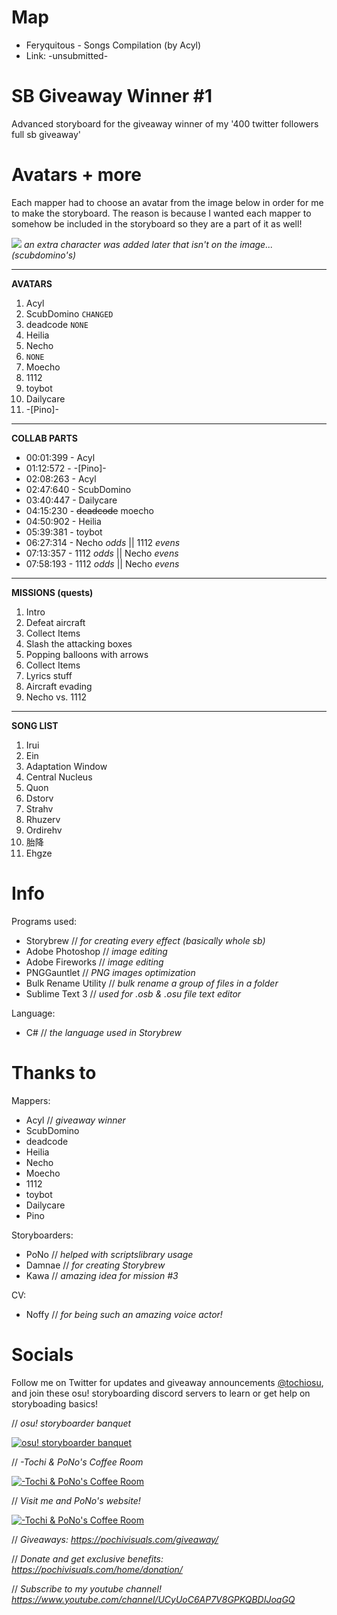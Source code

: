 # Map
- Feryquitous - Songs Compilation (by Acyl)
- Link: -unsubmitted-

# SB Giveaway Winner #1
Advanced storyboard for the giveaway winner of my '400 twitter followers full sb giveaway'

# Avatars + more
Each mapper had to choose an avatar from the image below in order for me to make the storyboard. The reason is because I wanted each mapper to somehow be included in the storyboard so they are a part of it as well!

![](https://i.imgur.com/vmmgb4A.jpg)
*an extra character was added later that isn't on the image... (scubdomino's)*


------------


**AVATARS**

1. Acyl
2. ScubDomino `CHANGED`
3. deadcode `NONE`
4. Heilia
5. Necho
6. `NONE`
7. Moecho
8. 1112
9. toybot
10. Dailycare
11. -[Pino]-

------------


**COLLAB PARTS**

- 00:01:399 - Acyl
- 01:12:572 - -[Pino]-
- 02:08:263 - Acyl
- 02:47:640 - ScubDomino
- 03:40:447 - Dailycare
- 04:15:230 - ~~deadcode~~ moecho
- 04:50:902 - Heilia
- 05:39:381 - toybot
- 06:27:314 - Necho *odds*  || 1112 *evens*
- 07:13:357 - 1112 *odds*  || Necho *evens*
- 07:58:193 - 1112 *odds*  || Necho *evens*

------------


**MISSIONS (quests)**

1. Intro
2. Defeat aircraft
3. Collect Items
4. Slash the attacking boxes
5. Popping balloons with arrows
6. Collect Items
7. Lyrics stuff
8. Aircraft evading
9. Necho vs. 1112

------------

**SONG LIST**

1. Irui
2. Ein
3. Adaptation Window
4. Central Nucleus
5. Quon
6. Dstorv
7. Strahv
8. Rhuzerv
9. Ordirehv
10. 胎降 
11. Ehgze

# Info
Programs used:
- Storybrew // *for creating every effect (basically whole sb)*
- Adobe Photoshop // *image editing*
- Adobe Fireworks // *image editing*
- PNGGauntlet // *PNG images optimization*
- Bulk Rename Utility // *bulk rename a group of files in a folder*
- Sublime Text 3 // *used for .osb & .osu file text editor*

Language:
- C# // *the language used in Storybrew*

# Thanks to
Mappers:
- Acyl // *giveaway winner*
- ScubDomino
- deadcode
- Heilia
- Necho
- Moecho
- 1112
- toybot
- Dailycare
- Pino

Storyboarders:
- PoNo // *helped with scriptslibrary usage*
- Damnae // *for creating Storybrew*
- Kawa // *amazing idea for mission #3*

CV:
- Noffy // *for being such an amazing voice actor!*

# Socials
Follow me on Twitter for updates and giveaway announcements [@tochiosu](https://twitter.com/TochiOsu "@tochiosu"), and join these osu! storyboarding discord servers to learn or get help on storyboading basics!

// *osu! storyboarder banquet*

[![osu! storyboarder banquet](https://cdn.discordapp.com/icons/203050773645492224/18918f6e14a100739cd135f9e752ae1e.webp "osu! storyboarder banquet")](https://discord.gg/B8NX7YW "osu! storyboarder banquet")

// *-Tochi & PoNo's Coffee Room*

[![-Tochi & PoNo's Coffee Room](https://cdn.discordapp.com/icons/501887495445807135/e6d74c7e94b27819f21b14acc05dae92.webp "-Tochi & PoNo's Coffee Room")](https://discord.gg/QZjD3yb "-Tochi & PoNo's Coffee Room")

// *Visit me and PoNo's website!*

[![-Tochi & PoNo's Coffee Room](https://i.imgur.com/KUfhZWf.png "-Tochi & PoNo's Coffee Room")](https://pochivisuals.com/ "-Tochi & PoNo's Coffee Room")

// *Giveaways:
https://pochivisuals.com/giveaway/*

// *Donate and get exclusive benefits:
https://pochivisuals.com/home/donation/*

// *Subscribe to my youtube channel!
https://www.youtube.com/channel/UCyUoC6AP7V8GPKQBDIJoqGQ*
